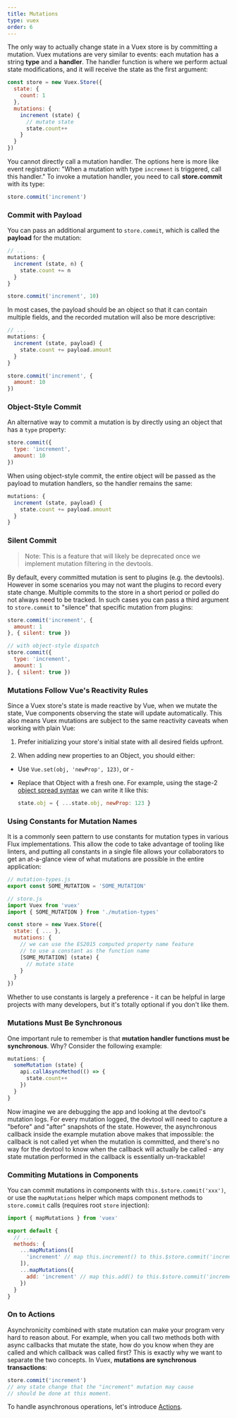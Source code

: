 ```yaml
---
title: Mutations
type: vuex
order: 6
---
```


The only way to actually change state in a Vuex store is by committing a mutation. Vuex mutations are very similar to events: each mutation has a string **type** and a **handler**. The handler function is where we perform actual state modifications, and it will receive the state as the first argument:

``` js
const store = new Vuex.Store({
  state: {
    count: 1
  },
  mutations: {
    increment (state) {
      // mutate state
      state.count++
    }
  }
})
```

You cannot directly call a mutation handler. The options here is more like event registration: "When a mutation with type `increment` is triggered, call this handler." To invoke a mutation handler, you need to call **store.commit** with its type:

``` js
store.commit('increment')
```

### Commit with Payload

You can pass an additional argument to `store.commit`, which is called the **payload** for the mutation:

``` js
// ...
mutations: {
  increment (state, n) {
    state.count += n
  }
}
```
``` js
store.commit('increment', 10)
```

In most cases, the payload should be an object so that it can contain multiple fields, and the recorded mutation will also be more descriptive:

``` js
// ...
mutations: {
  increment (state, payload) {
    state.count += payload.amount
  }
}
```
``` js
store.commit('increment', {
  amount: 10
})
```

### Object-Style Commit

An alternative way to commit a mutation is by directly using an object that has a `type` property:

``` js
store.commit({
  type: 'increment',
  amount: 10
})
```

When using object-style commit, the entire object will be passed as the payload to mutation handlers, so the handler remains the same:

``` js
mutations: {
  increment (state, payload) {
    state.count += payload.amount
  }
}
```

### Silent Commit

> Note: This is a feature that will likely be deprecated once we implement mutation filtering in the devtools.

By default, every committed mutation is sent to plugins (e.g. the devtools). However in some scenarios you may not want the plugins to record every state change. Multiple commits to the store in a short period or polled do not always need to be tracked. In such cases you can pass a third argument to `store.commit` to "silence" that specific mutation from plugins:

``` js
store.commit('increment', {
  amount: 1
}, { silent: true })

// with object-style dispatch
store.commit({
  type: 'increment',
  amount: 1
}, { silent: true })
```

### Mutations Follow Vue's Reactivity Rules

Since a Vuex store's state is made reactive by Vue, when we mutate the state, Vue components observing the state will update automatically. This also means Vuex mutations are subject to the same reactivity caveats when working with plain Vue:

1. Prefer initializing your store's initial state with all desired fields upfront.

2. When adding new properties to an Object, you should either:

  - Use `Vue.set(obj, 'newProp', 123)`, or -

  - Replace that Object with a fresh one. For example, using the stage-2 [object spread syntax](https://github.com/sebmarkbage/ecmascript-rest-spread) we can write it like this:

    ``` js
    state.obj = { ...state.obj, newProp: 123 }
    ```

### Using Constants for Mutation Names

It is a commonly seen pattern to use constants for mutation types in various Flux implementations. This allow the code to take advantage of tooling like linters, and putting all constants in a single file allows your collaborators to get an at-a-glance view of what mutations are possible in the entire application:

``` js
// mutation-types.js
export const SOME_MUTATION = 'SOME_MUTATION'
```

``` js
// store.js
import Vuex from 'vuex'
import { SOME_MUTATION } from './mutation-types'

const store = new Vuex.Store({
  state: { ... },
  mutations: {
    // we can use the ES2015 computed property name feature
    // to use a constant as the function name
    [SOME_MUTATION] (state) {
      // mutate state
    }
  }
})
```

Whether to use constants is largely a preference - it can be helpful in large projects with many developers, but it's totally optional if you don't like them.

### Mutations Must Be Synchronous

One important rule to remember is that **mutation handler functions must be synchronous**. Why? Consider the following example:

``` js
mutations: {
  someMutation (state) {
    api.callAsyncMethod(() => {
      state.count++
    })
  }
}
```

Now imagine we are debugging the app and looking at the devtool's mutation logs. For every mutation logged, the devtool will need to capture a "before" and "after" snapshots of the state. However, the asynchronous callback inside the example mutation above makes that impossible: the callback is not called yet when the mutation is committed, and there's no way for the devtool to know when the callback will actually be called - any state mutation performed in the callback is essentially un-trackable!

### Commiting Mutations in Components

You can commit mutations in components with `this.$store.commit('xxx')`, or use the `mapMutations` helper which maps component methods to `store.commit` calls (requires root `store` injection):

``` js
import { mapMutations } from 'vuex'

export default {
  // ...
  methods: {
    ...mapMutations([
      'increment' // map this.increment() to this.$store.commit('increment')
    ]),
    ...mapMutations({
      add: 'increment' // map this.add() to this.$store.commit('increment')
    })
  }
}
```

### On to Actions

Asynchronicity combined with state mutation can make your program very hard to reason about. For example, when you call two methods both with async callbacks that mutate the state, how do you know when they are called and which callback was called first? This is exactly why we want to separate the two concepts. In Vuex, **mutations are synchronous transactions**:

``` js
store.commit('increment')
// any state change that the "increment" mutation may cause
// should be done at this moment.
```

To handle asynchronous operations, let's introduce [Actions](actions.md).
